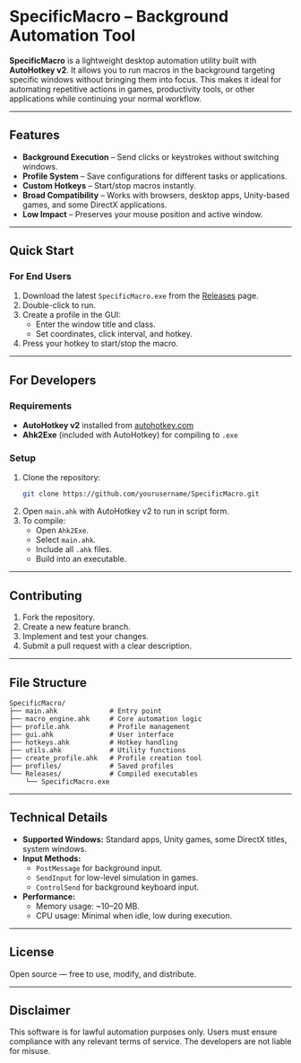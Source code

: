 # SpecificMacro – Background Automation Tool


**SpecificMacro** is a lightweight desktop automation utility built with **AutoHotkey v2**. It allows you to run macros in the background targeting specific windows without bringing them into focus. This makes it ideal for automating repetitive actions in games, productivity tools, or other applications while continuing your normal workflow.

---

## Features
- **Background Execution** – Send clicks or keystrokes without switching windows.
- **Profile System** – Save configurations for different tasks or applications.
- **Custom Hotkeys** – Start/stop macros instantly.
- **Broad Compatibility** – Works with browsers, desktop apps, Unity-based games, and some DirectX applications.
- **Low Impact** – Preserves your mouse position and active window.
---

## Quick Start

### For End Users
1. Download the latest `SpecificMacro.exe` from the [Releases](https://github.com/prchs/SpecificMacro/releases) page.
2. Double-click to run.
3. Create a profile in the GUI:
   - Enter the window title and class.
   - Set coordinates, click interval, and hotkey.
4. Press your hotkey to start/stop the macro.

---

## For Developers

### Requirements
- **AutoHotkey v2** installed from [autohotkey.com](https://www.autohotkey.com/)
- **Ahk2Exe** (included with AutoHotkey) for compiling to `.exe`

### Setup
1. Clone the repository:
   ```bash
   git clone https://github.com/yourusername/SpecificMacro.git
   ```
2. Open `main.ahk` with AutoHotkey v2 to run in script form.
3. To compile:
   - Open `Ahk2Exe`.
   - Select `main.ahk`.
   - Include all `.ahk` files.
   - Build into an executable.

---

## Contributing
1. Fork the repository.
2. Create a new feature branch.
3. Implement and test your changes.
4. Submit a pull request with a clear description.

---

## File Structure
```
SpecificMacro/
├── main.ahk             # Entry point
├── macro_engine.ahk     # Core automation logic
├── profile.ahk          # Profile management
├── gui.ahk              # User interface
├── hotkeys.ahk          # Hotkey handling
├── utils.ahk            # Utility functions
├── create_profile.ahk   # Profile creation tool
├── profiles/            # Saved profiles
└── Releases/            # Compiled executables
    └── SpecificMacro.exe
```

---

## Technical Details
- **Supported Windows:** Standard apps, Unity games, some DirectX titles, system windows.
- **Input Methods:**
  - `PostMessage` for background input.
  - `SendInput` for low-level simulation in games.
  - `ControlSend` for background keyboard input.
- **Performance:**
  - Memory usage: ~10–20 MB.
  - CPU usage: Minimal when idle, low during execution.

---

## License
Open source — free to use, modify, and distribute.

---

## Disclaimer
This software is for lawful automation purposes only. Users must ensure compliance with any relevant terms of service. The developers are not liable for misuse.
